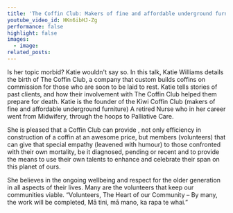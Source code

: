```yaml
---
title: 'The Coffin Club: Makers of fine and affordable underground furniture'
youtube_video_id: HKn6ibHJ-Zg
performance: false
highlight: false
images:
  - image:
related_posts:
---
```


Is her topic morbid? Katie wouldn't say so. In this talk, Katie Williams details the birth of The Coffin Club, a company that custom builds coffins on commission for those who are soon to be laid to rest. Katie tells stories of past clients, and how their involvement with The Coffin Club helped them prepare for death. Katie is the founder of the Kiwi Coffin Club (makers of fine and affordable underground furniture) A retired Nurse who in her career went from Midwifery, through the hoops to Palliative Care.

She is pleased that a Coffin Club can provide , not only efficiency in construction of a coffin at an awesome price, but members (volunteers) that can give that special empathy (leavened with humour) to those confronted with their own mortality, be it diagnosed, pending or recent and to provide the means to use their own talents to enhance and celebrate their span on this planet of ours.

She believes in the ongoing wellbeing and respect for the older generation in all aspects of their lives. Many are the volunteers that keep our communities viable. “Volunteers, The Heart of our Community – By many, the work will be completed, Mā tini, mā mano, ka rapa te whai.”